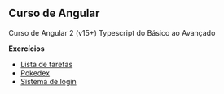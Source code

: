 ## Curso de Angular
Curso de Angular 2 (v15+) Typescript do Básico ao Avançado

**Exercícios**

- [Lista de tarefas](app-todo)
- [Pokedex](pokedex)
- [Sistema de login](auth-front)

